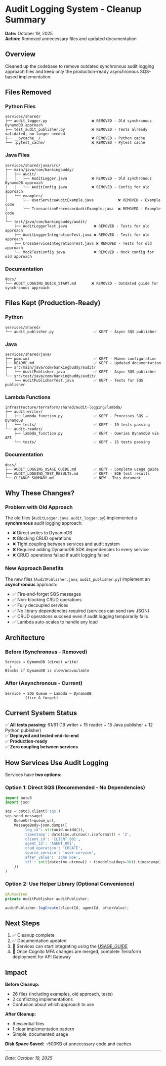 # Audit Logging System - Cleanup Summary

**Date:** October 19, 2025  
**Action:** Removed unnecessary files and updated documentation

## Overview

Cleaned up the codebase to remove outdated synchronous audit logging approach files and keep only the production-ready asynchronous SQS-based implementation.

## Files Removed

### Python Files
```
services/shared/
├── audit_logger.py                    ❌ REMOVED - Old synchronous DynamoDB approach
├── test_audit_publisher.py            ❌ REMOVED - Tests already validated, no longer needed
├── __pycache__/                       ❌ REMOVED - Python cache
└── .pytest_cache/                     ❌ REMOVED - Pytest cache
```

### Java Files
```
services/shared/java/src/
├── main/java/com/bankingbuddy/
│   ├── audit/
│   │   ├── AuditLogger.java           ❌ REMOVED - Old synchronous DynamoDB approach
│   │   └── AuditConfig.java           ❌ REMOVED - Config for old approach
│   └── examples/
│       ├── UserServiceAuditExample.java           ❌ REMOVED - Example code
│       └── TransactionProcessorAuditExample.java  ❌ REMOVED - Example code
│
└── test/java/com/bankingbuddy/audit/
    ├── AuditLoggerTest.java            ❌ REMOVED - Tests for old approach
    ├── AuditLoggerIntegrationTest.java ❌ REMOVED - Tests for old approach  
    ├── CrossServiceIntegrationTest.java ❌ REMOVED - Tests for old approach
    └── MockTestConfig.java             ❌ REMOVED - Mock config for old approach
```

### Documentation
```
docs/
└── AUDIT_LOGGING_QUICK_START.md       ❌ REMOVED - Outdated guide for synchronous approach
```

## Files Kept (Production-Ready)

### Python
```
services/shared/
└── audit_publisher.py                  ✅ KEPT - Async SQS publisher
```

### Java  
```
services/shared/java/
├── pom.xml                             ✅ KEPT - Maven configuration
├── README.md                           ✅ KEPT - Updated documentation
├── src/main/java/com/bankingbuddy/audit/
│   └── AuditPublisher.java             ✅ KEPT - Async SQS publisher
└── src/test/java/com/bankingbuddy/audit/
    └── AuditPublisherTest.java         ✅ KEPT - Tests for SQS publisher
```

### Lambda Functions
```
infrastructure/terraform/shared/audit-logging/lambda/
├── audit-writer/
│   ├── lambda_function.py              ✅ KEPT - Processes SQS → DynamoDB
│   └── tests/                          ✅ KEPT - 19 tests passing
└── audit-reader/
    ├── lambda_function.py              ✅ KEPT - Queries DynamoDB via API
    └── tests/                          ✅ KEPT - 15 tests passing
```

### Documentation
```
docs/
├── AUDIT_LOGGING_USAGE_GUIDE.md        ✅ KEPT - Complete usage guide
├── AUDIT_LOGGING_TEST_RESULTS.md       ✅ KEPT - E2E test results
└── CLEANUP_SUMMARY.md                  ✅ NEW - This document
```

## Why These Changes?

### Problem with Old Approach
The old files (`AuditLogger.java`, `audit_logger.py`) implemented a **synchronous** audit logging approach:
- ❌ Direct writes to DynamoDB
- ❌ Blocking CRUD operations
- ❌ Tight coupling between services and audit system
- ❌ Required adding DynamoDB SDK dependencies to every service
- ❌ CRUD operations failed if audit logging failed

### New Approach Benefits
The new files (`AuditPublisher.java`, `audit_publisher.py`) implement an **asynchronous** approach:
- ✅ Fire-and-forget SQS messages
- ✅ Non-blocking CRUD operations
- ✅ Fully decoupled services
- ✅ No library dependencies required (services can send raw JSON)
- ✅ CRUD operations succeed even if audit logging temporarily fails
- ✅ Lambda auto-scales to handle any load

## Architecture

### Before (Synchronous - Removed)
```
Service → DynamoDB (direct write)
  ↓ 
Blocks if DynamoDB is slow/unavailable
```

### After (Asynchronous - Current)
```
Service → SQS Queue → Lambda → DynamoDB
         (fire & forget)
```

## Current System Status

✅ **All tests passing:** 61/61 (19 writer + 15 reader + 15 Java publisher + 12 Python publisher)  
✅ **Deployed and tested end-to-end**  
✅ **Production-ready**  
✅ **Zero coupling between services**  

## How Services Use Audit Logging

Services have **two options**:

### Option 1: Direct SQS (Recommended - No Dependencies)
```python
import boto3
import json

sqs = boto3.client('sqs')
sqs.send_message(
    QueueUrl=queue_url,
    MessageBody=json.dumps({
        'log_id': str(uuid.uuid4()),
        'timestamp': datetime.utcnow().isoformat() + 'Z',
        'client_id': 'CLIENT_001',
        'agent_id': 'AGENT_001',
        'crud_operation': 'CREATE',
        'source_service': 'user-service',
        'after_value': 'John Doe',
        'ttl': int((datetime.utcnow() + timedelta(days=30)).timestamp())
    })
)
```

### Option 2: Use Helper Library (Optional Convenience)
```java
@Autowired
private AuditPublisher auditPublisher;

auditPublisher.logCreate(clientId, agentId, afterValue);
```

## Next Steps

1. ✅ Cleanup complete
2. ✅ Documentation updated
3. 📝 Services can start integrating using the [USAGE_GUIDE](./AUDIT_LOGGING_USAGE_GUIDE.md)
4. 🔧 Once Cognito MFA changes are merged, complete Terraform deployment for API Gateway

## Impact

**Before Cleanup:**
- 26 files (including examples, old approach, tests)
- 2 conflicting implementations
- Confusion about which approach to use

**After Cleanup:**
- 8 essential files
- 1 clear implementation pattern
- Simple, documented usage

**Disk Space Saved:** ~500KB of unnecessary code and caches

---
 
*Date: October 19, 2025*

